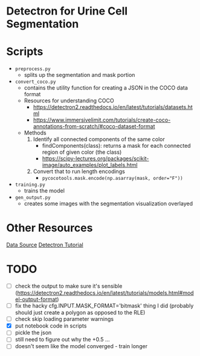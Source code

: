# Detectron for Urine Cell Segmentation

# Scripts
* `preprocess.py` 
    * splits up the segmentation and mask portion
* `convert_coco.py`
    * contains the utility function for creating a JSON in the COCO data format
    * Resources for understanding COCO
        * https://detectron2.readthedocs.io/en/latest/tutorials/datasets.html
        * https://www.immersivelimit.com/tutorials/create-coco-annotations-from-scratch/#coco-dataset-format
    * Methods
        1. Identify all connected components of the same color
            * findComponents(class): returns a mask for each connected region of given color (the class)
            * https://scipy-lectures.org/packages/scikit-image/auto_examples/plot_labels.html
        2. Convert that to run length encodings
            * `pycocotools.mask.encode(np.asarray(mask, order="F"))`
* `training.py`
    * trains the model
* `gen_output.py`
    * creates some images with the segmentation visualization overlayed
     

# Other Resources
[Data Source](https://github.com/jlevy44/PreliminaryGenerativeHistoPath/)
[Detectron Tutorial](https://colab.research.google.com/drive/16jcaJoc6bCFAQ96jDe2HwtXj7BMD_-m5#scrollTo=U5LhISJqWXgM)

# TODO

- [ ] check the output to make sure it's sensible (https://detectron2.readthedocs.io/en/latest/tutorials/models.html#model-output-format)
- [ ] fix the hacky cfg.INPUT.MASK_FORMAT='bitmask' thing I did (probably should just create a polygon as opposed to the RLE)
- [ ] check skip loading parameter warnings 
- [x] put notebook code in scripts
- [ ] pickle the json
- [ ] still need to figure out why the +0.5 ... 
- [ ] doesn't seem like the model converged - train longer